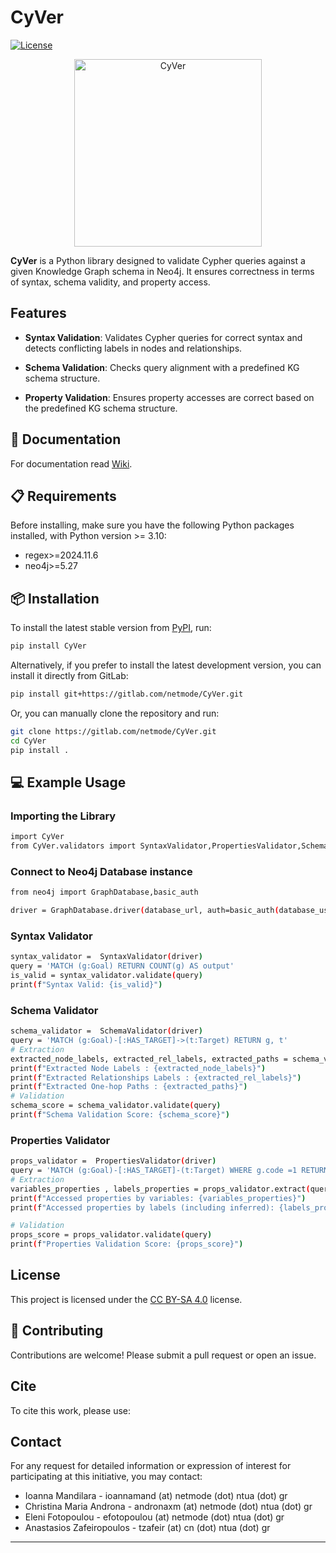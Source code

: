 # CyVer
[![License](https://img.shields.io/badge/License-CC_BY_SA_4.0-blue.svg)](https://creativecommons.org/licenses/by-sa/4.0/)
<div align="center">
    <img src="https://gitlab.com/netmode/CyVer/-/raw/main/logoCyVer.jpg?ref_type=heads" alt="CyVer" width="300">
</div>


**CyVer** is a Python library designed to validate Cypher queries against a given Knowledge Graph schema in Neo4j. It ensures correctness in terms of syntax, schema validity, and property access. 

## Features

* **Syntax Validation**: Validates Cypher queries for correct syntax and detects conflicting labels in nodes and relationships.

* **Schema Validation**: Checks query alignment with a predefined KG schema structure.

* **Property Validation**: Ensures property accesses are correct based on the predefined KG schema structure.

## 📖 Documentation

For documentation read [Wiki](https://gitlab.com/netmode/CyVer/-/wikis/CyVer-Documentation).

## 📋 Requirements

Before installing, make sure you have the following Python packages installed, with Python version >= 3.10:

* regex>=2024.11.6
* neo4j>=5.27


## 📦 Installation

To install the latest stable version from [PyPI](https://pypi.org/project/CyVer/), run:

```sh
pip install CyVer
```
Alternatively, if you prefer to install the latest development version, you can install it directly from GitLab:

```sh
pip install git+https://gitlab.com/netmode/CyVer.git
```

Or, you can manually clone the repository and run:

```sh
git clone https://gitlab.com/netmode/CyVer.git
cd CyVer
pip install .
```



## 💻 Example Usage 

### Importing the Library

``` sh
import CyVer
from CyVer.validators import SyntaxValidator,PropertiesValidator,SchemaValidator
```

### Connect to Neo4j Database instance
```sh
from neo4j import GraphDatabase,basic_auth

driver = GraphDatabase.driver(database_url, auth=basic_auth(database_username, database_password))
```

### Syntax Validator

```sh
syntax_validator =  SyntaxValidator(driver)
query = 'MATCH (g:Goal) RETURN COUNT(g) AS output'
is_valid = syntax_validator.validate(query)
print(f"Syntax Valid: {is_valid}")
```

### Schema Validator
```sh
schema_validator =  SchemaValidator(driver)
query = 'MATCH (g:Goal)-[:HAS_TARGET]->(t:Target) RETURN g, t'
# Extraction
extracted_node_labels, extracted_rel_labels, extracted_paths = schema_validator.extract(query)
print(f"Extracted Node Labels : {extracted_node_labels}")
print(f"Extracted Relationships Labels : {extracted_rel_labels}")
print(f"Extracted One-hop Paths : {extracted_paths}")
# Validation 
schema_score = schema_validator.validate(query)
print(f"Schema Validation Score: {schema_score}")

```


### Properties Validator
```sh
props_validator =  PropertiesValidator(driver)
query = 'MATCH (g:Goal)-[:HAS_TARGET]-(t:Target) WHERE g.code =1 RETURN t'
# Extraction
variables_properties , labels_properties = props_validator.extract(query)
print(f"Accessed properties by variables: {variables_properties}")
print(f"Accessed properties by labels (including inferred): {labels_properties}")

# Validation 
props_score = props_validator.validate(query)
print(f"Properties Validation Score: {props_score}")
```


## License

This project is licensed under the [CC BY-SA 4.0](https://creativecommons.org/licenses/by-sa/4.0/) license.

## 🤝 Contributing

Contributions are welcome! Please submit a pull request or open an issue.

## Cite

To cite this work, please use:

## Contact

For any request for detailed information or expression of interest for participating at this initiative, you may contact:

- Ioanna Mandilara - ioannamand (at) netmode (dot) ntua (dot) gr
- Christina Maria Androna - andronaxm (at) netmode (dot) ntua (dot) gr
- Eleni Fotopoulou - efotopoulou (at) netmode (dot) ntua (dot) gr
- Anastasios Zafeiropoulos - tzafeir (at) cn (dot) ntua (dot) gr

---